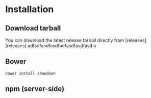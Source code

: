 # Installation

## Download tarball

You can download the latest release tarball directly from [releases][releases] adfsdfasdfasdfadfasdfasdfasd
a
## Bower

    bower install showdown

## npm (server-side)
